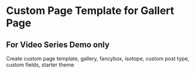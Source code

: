 # Custom Page Template for Gallert Page 
## For Video Series Demo only
Create custom page template, gallery, fancybox, isotope, custom post type, custom fields, starter theme
